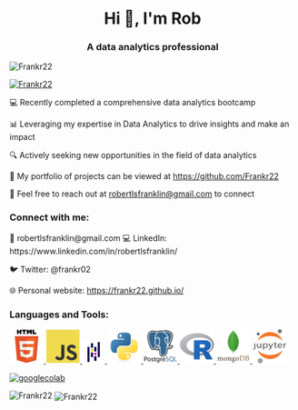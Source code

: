 <h1 align="center">Hi 👋, I'm Rob</h1>
<h3 align="center">A data analytics professional</h3>
<p align="left"> <img src="https://komarev.com/ghpvc/?username=Frankr22&label=Profile%20views&color=0e75b6&style=flat" alt="Frankr22" /> </p>
<p align="left"> <a href="https://github.com/ryo-ma/github-profile-trophy"><img src="https://github-profile-trophy.vercel.app/?username=Frankr22" alt="Frankr22" /></a> </p>
💻 Recently completed a comprehensive data analytics bootcamp

📊 Leveraging my expertise in Data Analytics to drive insights and make an impact

🔍 Actively seeking new opportunities in the field of data analytics

🔗 My portfolio of projects can be viewed at https://github.com/Frankr22

💬 Feel free to reach out at robertlsfranklin@gmail.com to connect

<h3 align="left">Connect with me:</h3>
<p align="left">
📩 robertlsfranklin@gmail.com
💻 LinkedIn: https://www.linkedin.com/in/robertlsfranklin/

🐦 Twitter: @frankr02

🌐 Personal website: https://frankr22.github.io/
  
</p>
<h3 align="left">Languages and Tools:</h3>
<p align="left"> 
<a href="https://www.w3.org/html/" target="_blank" rel="noreferrer"> <img src="https://raw.githubusercontent.com/devicons/devicon/master/icons/html5/html5-original-wordmark.svg" alt="html5" width="60" height="60"/> </a>
<a href="https://developer.mozilla.org/en-US/docs/Web/JavaScript" target="_blank" rel="noreferrer"> <img src="https://raw.githubusercontent.com/devicons/devicon/master/icons/javascript/javascript-original.svg" alt="javascript" width="60" height="60"/> </a>
<a href="https://pandas.pydata.org/" target="_blank" rel="noreferrer"> <img src="https://raw.githubusercontent.com/devicons/devicon/2ae2a900d2f041da66e950e4d48052658d850630/icons/pandas/pandas-original.svg" alt="pandas" width="40" height="40"/> </a> 
<a href="https://www.python.org" target="_blank" rel="noreferrer"> <img src="https://raw.githubusercontent.com/devicons/devicon/master/icons/python/python-original.svg" alt="python" width="60" height="60"/> </a>
<a href="https://www.postgresql.org/" target="_blank" rel="noreferrer"> <img src="https://raw.githubusercontent.com/devicons/devicon/master/icons/postgresql/postgresql-original-wordmark.svg" alt="postgresql" width="60" height="60"/> </a>
<a href="https://www.r-project.org/" target="_blank" rel="noreferrer"> <img src="https://raw.githubusercontent.com/devicons/devicon/master/icons/r/r-original.svg" alt="r" width="60" height="60"/> </a>
<a href="https://www.mongodb.com/" target="_blank" rel="noreferrer"> <img src="https://raw.githubusercontent.com/devicons/devicon/master/icons/mongodb/mongodb-original-wordmark.svg" alt="mongodb" width="60" height="60"/> </a> 
<a href="https://jupyter.org" target="_blank" rel="noreferrer"> <img src="https://raw.githubusercontent.com/devicons/devicon/master/icons/jupyter/jupyter-original-wordmark.svg" alt="jupyter" width="60" height="60"/> </a> </p>
<a href="https://colab.research.google.com" target="_blank" rel="noreferrer"> <img src="https://upload.wikimedia.org/wikipedia/commons/d/d0/Google_Colaboratory_SVG_Logo.svg" alt="googlecolab" width="60" height="60"/> </a> </p>

<p><img align="left" src="https://github-readme-stats.vercel.app/api/top-langs?username=Frankr22&show_icons=true&locale=en&layout=compact" alt="Frankr22" /></p>
<p>&nbsp;<img align="center" src="https://github-readme-stats.vercel.app/api?username=Frankr22&show_icons=true&locale=en" alt="Frankr22" /></p>

<!---
Frankr22/Frankr22 is a ✨ special ✨ repository because its `README.md` (this file) appears on your GitHub profile.
You can click the Preview link to take a look at your changes.
--->
